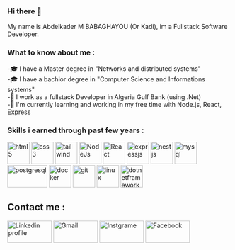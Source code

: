 ### Hi there 👋

My name is Abdelkader M BABAGHAYOU (Or Kadi), im a Fullstack Software Developer.
<h3>What to know about me :</h3>
<p>
-🎓 I have a Master degree in "Networks and distributed systems" <br>
-🎓 I have a bachlor degree in "Computer Science and Informations systems" <br>
-🔭 I work as a fullstack Developer in Algeria Gulf Bank (using .Net) <span></span> <br>
-🌱 I'm currently learning and working in my free time with Node.js, React, Express <br>
</p>
<h3>Skills i earned through past few years :</h3>
<p align="left">

  <img title="html5" src="https://www.vectorlogo.zone/logos/w3_html5/w3_html5-icon.svg" width="50" height="50"/>
  <img title="css3" src="https://www.vectorlogo.zone/logos/w3_css/w3_css-icon~old.svg" width="50" height="50"/>
  <img title="tailwind" src="https://www.vectorlogo.zone/logos/tailwindcss/tailwindcss-icon.svg" width="50" height="50"/>
  <img title="NodeJs" src="https://www.vectorlogo.zone/logos/nodejs/nodejs-icon.svg" width="50" height="50"/>
  <img title="React" src="https://www.vectorlogo.zone/logos/reactjs/reactjs-icon.svg" width="50" height="50"/>
  <img title="expressjs" src="https://www.vectorlogo.zone/logos/expressjs/expressjs-icon.svg" width="50" height="50"/>
  <img title="nestjs" src="https://www.vectorlogo.zone/logos/nestjs/nestjs-icon.svg" width="50" height="50"/>
  <img title="mysql" src="https://www.vectorlogo.zone/logos/mysql/mysql-icon.svg" width="50" height="50"/>
  <img title="postgresql" src="https://www.vectorlogo.zone/logos/postgresql/postgresql-icon.svg" width="90" height="50"/>
  <img title="docker" src="https://www.vectorlogo.zone/logos/docker/docker-icon.svg" width="50" height="50"/>
  <img title="git" src="https://www.vectorlogo.zone/logos/git-scm/git-scm-icon.svg" width="50" height="50"/>
  <img title="linux" src="https://www.vectorlogo.zone/logos/linux/linux-icon.svg" width="50" height="50"/>
  <img title="dotnetframework" src="https://www.vectorlogo.zone/logos/dotnet/dotnet-icon.svg" width="50" height="50"/>
 </P>


<h2> Contact me  :</h2>
    <p float="center">
       <a href="https://www.linkedin.com/in/aekbgh/"><img alt="Linkedin profile"  title="LinkedIn" src="https://www.vectorlogo.zone/logos/linkedin/linkedin-ar21.svg"   width="100" height="50" /></a>
      <a href="abdelkaderbabaghayou@gmail.com"><img alt="Gmail"  title="Gmail" src="https://www.vectorlogo.zone/logos/gmail/gmail-ar21.svg"   width="100" height="50" /></a>
       <a href="https://www.instagram.com/aekbgh/"><img title="Instgrame" src="https://www.vectorlogo.zone/logos/instagram/instagram-ar21.svg"   width="100" height="50" /></a>
      <a href="https://www.facebook.com/Aekdigoxin/"><img title="Facebook" src="https://www.vectorlogo.zone/logos/facebook/facebook-ar21.svg"   width="100" height="50" /></a>
    </p>
